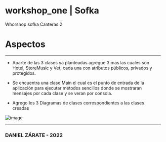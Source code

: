 # workshop_one | Sofka

Whorshop sofka Canteras 2

# Aspectos
***

* Aparte de las 3 clases ya planteadas agregue 3 mas las cuales son Hotel, StoreMusic y Vet, cada una con atributos públicos, privados y protegidos.

* Se encuentra una clase Main el cual es el punto de entrada de la aplicación para ejecutar métodos sencillos donde se mostraran mensajes por cada clase y se veran por consola.

* Agrego los 3 Diagramas de clases correspondientes a las clases creadas

![image](https://user-images.githubusercontent.com/96692385/177219119-7764e1d5-aaa8-4dde-944e-3b999f3a7f46.png)

***

### DANIEL ZÁRATE - 2022




